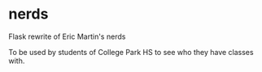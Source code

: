 nerds
=====

Flask rewrite of Eric Martin's nerds

To be used by students of College Park HS to see who they have classes with.
